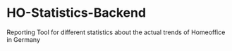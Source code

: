 # HO-Statistics-Backend
Reporting Tool for different statistics about the actual trends of Homeoffice in Germany
